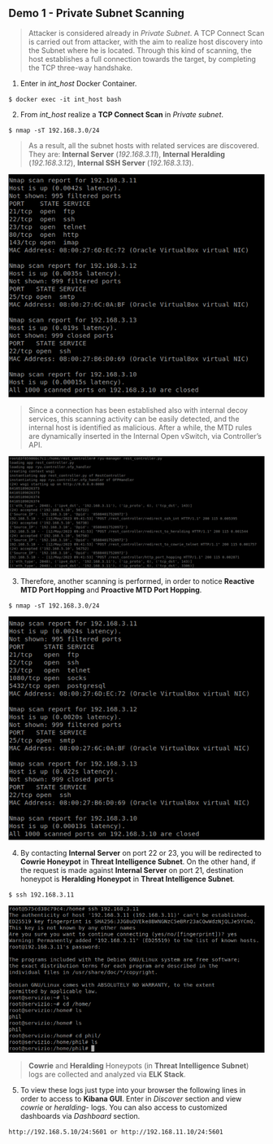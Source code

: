 ## Demo 1 - Private Subnet Scanning
> Attacker is considered already in *Private Subnet*. A TCP Connect Scan is carried out from attacker, with the aim to realize host discovery into the Subnet where he is located. Through this kind of scanning, the host establishes a full connection towards the target, by completing the TCP three-way handshake. 

1. Enter in *int_host* Docker Container.
```  
$ docker exec -it int_host bash
```
2. From *int_host* realize a **TCP Connect Scan** in *Private subnet*.
```  
$ nmap -sT 192.168.3.0/24
```

> As a result, all the subnet hosts with related services are discovered. They are: **Internal Server** (*192.168.3.11*), **Internal Heralding** (*192.168.3.12*), **Internal SSH Server** (*192.168.3.13*).

![demo1](./demo/2.png)

> Since a connection has been established also with internal decoy services, this scanning activity can be easily detected, and the internal host is identified as malicious. After a while, the MTD rules are dynamically inserted in the Internal Open vSwitch, via Controller’s API.

![demo2](./demo/3.png)

3. Therefore, another scanning is performed, in order to notice **Reactive MTD Port Hopping** and **Proactive MTD Port Hopping**.
```  
$ nmap -sT 192.168.3.0/24
```

![demo3](./demo/4.png)

4. By contacting **Internal Server** on port 22 or 23, you will be redirected to **Cowrie Honeypot** in **Threat Intelligence Subnet**. On the other hand, if the request is made against **Internal Server** on port 21, destination honeypot is **Heralding Honeypot** in **Threat Intelligence Subnet**.
```  
$ ssh 192.168.3.11
```

![demo4](./demo/5.png)

> **Cowrie** and **Heralding** Honeypots (in **Threat Intelligence Subnet**) logs are collected and analyzed via **ELK Stack**. 

5. To view these logs just type into your browser the following lines in order to access to **Kibana GUI**. Enter in *Discover* section and view *cowrie* or *heralding-* logs. You can also access to customized dashboards via *Dashboard* section.
```  
http://192.168.5.10/24:5601 or http://192.168.11.10/24:5601
```
